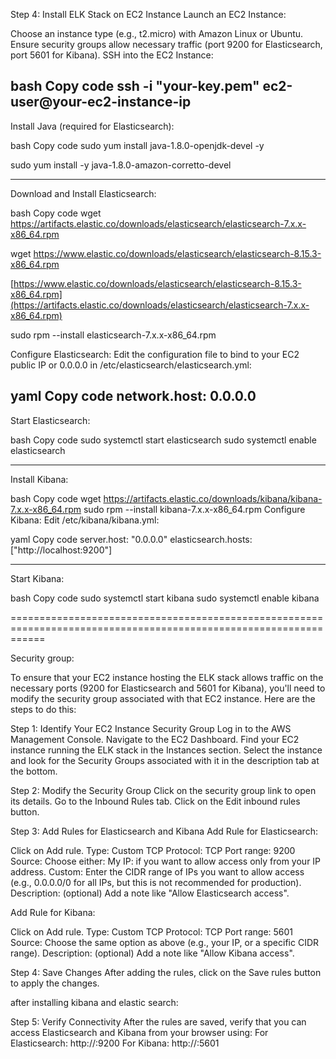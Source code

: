 Step 4: Install ELK Stack on EC2 Instance
Launch an EC2 Instance:

Choose an instance type (e.g., t2.micro) with Amazon Linux or Ubuntu.
Ensure security groups allow necessary traffic (port 9200 for Elasticsearch, port 5601 for Kibana).
SSH into the EC2 Instance:

bash
Copy code
ssh -i "your-key.pem" ec2-user@your-ec2-instance-ip
-------------------------------------------------------
Install Java (required for Elasticsearch):

bash
Copy code
sudo yum install java-1.8.0-openjdk-devel -y

sudo yum install -y java-1.8.0-amazon-corretto-devel


-----------------------------------------------------------------------
Download and Install Elasticsearch:

bash
Copy code
wget https://artifacts.elastic.co/downloads/elasticsearch/elasticsearch-7.x.x-x86_64.rpm


wget https://www.elastic.co/downloads/elasticsearch/elasticsearch-8.15.3-x86_64.rpm


[https://www.elastic.co/downloads/elasticsearch/elasticsearch-8.15.3-x86_64.rpm](https://artifacts.elastic.co/downloads/elasticsearch/elasticsearch-7.x.x-x86_64.rpm)

sudo rpm --install elasticsearch-7.x.x-x86_64.rpm

Configure Elasticsearch: Edit the configuration file to bind to your EC2 public IP or 0.0.0.0 in /etc/elasticsearch/elasticsearch.yml:

yaml
Copy code
network.host: 0.0.0.0
----------------------------------------------
Start Elasticsearch:

bash
Copy code
sudo systemctl start elasticsearch
sudo systemctl enable elasticsearch

------------------------------------------------------------------------
Install Kibana:

bash
Copy code
wget https://artifacts.elastic.co/downloads/kibana/kibana-7.x.x-x86_64.rpm
sudo rpm --install kibana-7.x.x-x86_64.rpm
Configure Kibana: Edit /etc/kibana/kibana.yml:

yaml
Copy code
server.host: "0.0.0.0"
elasticsearch.hosts: ["http://localhost:9200"]

-----------------------------------------------------------
Start Kibana:

bash
Copy code
sudo systemctl start kibana
sudo systemctl enable kibana


==================================================================================================================

Security group:

To ensure that your EC2 instance hosting the ELK stack allows traffic on the necessary ports (9200 for Elasticsearch and 5601 for Kibana), you'll need to modify the security group associated with that EC2 instance. Here are the steps to do this:

Step 1: Identify Your EC2 Instance Security Group
Log in to the AWS Management Console.
Navigate to the EC2 Dashboard.
Find your EC2 instance running the ELK stack in the Instances section.
Select the instance and look for the Security Groups associated with it in the description tab at the bottom.

Step 2: Modify the Security Group
Click on the security group link to open its details.
Go to the Inbound Rules tab.
Click on the Edit inbound rules button.

Step 3: Add Rules for Elasticsearch and Kibana
Add Rule for Elasticsearch:

Click on Add rule.
Type: Custom TCP
Protocol: TCP
Port range: 9200
Source: Choose either:
My IP: if you want to allow access only from your IP address.
Custom: Enter the CIDR range of IPs you want to allow access (e.g., 0.0.0.0/0 for all IPs, but this is not recommended for production).
Description: (optional) Add a note like "Allow Elasticsearch access".

Add Rule for Kibana:

Click on Add rule.
Type: Custom TCP
Protocol: TCP
Port range: 5601
Source: Choose the same option as above (e.g., your IP, or a specific CIDR range).
Description: (optional) Add a note like "Allow Kibana access".

Step 4: Save Changes
After adding the rules, click on the Save rules button to apply the changes.

after installing kibana and elastic search:
 
Step 5: Verify Connectivity
After the rules are saved, verify that you can access Elasticsearch and Kibana from your browser using:
For Elasticsearch: http://<your-ec2-public-ip>:9200
For Kibana: http://<your-ec2-public-ip>:5601

